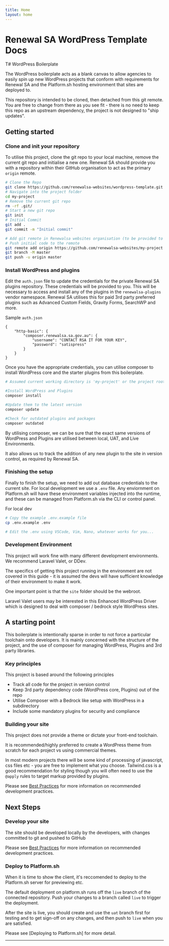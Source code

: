 ```yaml
---
title: Home
layout: home
---
```


# Renewal SA WordPress Template Docs

T# WordPress Boilerplate

The WordPress boilerplate acts as a blank canvas to allow agencies to easily spin up new WordPress projects that conform with requirements for Renewal SA and the Platform.sh hosting environment that sites are deployed to.

This repository is intended to be cloned, then detached from this git remote.  You are free to change from there as you see fit - there is no need to keep this repo as an upstream dependency, the project is not designed to "ship updates". 

## Getting started

### Clone and init your repository
To utilise this project, clone the git repo to your local machine, remove the current git repo and initialise a new one. Renewal SA should provide you with a repository within their GitHub organisation to act as the primary `origin` remote. 
```Bash
# Clone the Repo
git clone https://github.com/renewalsa-websites/wordpress-template.git my-project
# Navigate into the project folder
cd my-project
# Remove the current git repo
rm -rf .git/
# Start a new git repo
git init
# Initial Commit
git add .
git commit -m "Initial commit"

# Add git remote in Renewalsa websites organisation (to be provided to you)
# Push initial code to the remote
git remote add origin https://github.com/renewalsa-websites/my-project.git
git branch -M master
git push -u origin master

```

### Install WordPress and plugins

Edit the `auth.json` file to update the credentials for the private Renewal SA plugins repository. These credentials will be provided to you. This will be necessary to access and install any of the plugins in the `renewalsa-plugins` vendor namespace. Renewal SA utilises this for paid 3rd party preferred plugins such as Advanced Custom Fields, Gravity Forms, SearchWP and more.

Sample `auth.json`
```
{
    "http-basic": {
        "composer.renewalsa.sa.gov.au": {
            "username": "CONTACT RSA IT FOR YOUR KEY",
            "password": "satispress"
        }
    }
}
```

Once you have the appropriate credentials, you can utilise composer to install WordPress core and the starter plugins from this boilerplate. 

```Bash
# Assumed current working directory is 'my-project' or the project root

#Install WordPress and Plugins
composer install

#Update them to the latest version
composer update

#Check for outdated plugins and packages
composer outdated
```

By utilising composer, we can be sure that the exact same versions of WordPress and Plugins are utilised between local, UAT, and Live Environments. 

It also allows us to track the addition of any new plugin to the site in version control, as required by Renewal SA.

### Finishing the setup
Finally to finish the setup, we need to add out database credentials to the current site. For local development we use a `.env` file. Any enviornment on Platform.sh will have these environment variables injected into the runtime, and these can be managed from Platform.sh via the CLI or control panel.

For local dev
```bash
# Copy the example .env.example file
cp .env.example .env

# Edit the .env using VSCode, Vim, Nano, whatever works for you...
```

### Development Environment
This project will work fine with many different development environments. We recommend Laravel Valet, or DDev.

The specifics of getting this project running in the environment are not covered in this guide - it is assumed the devs will have sufficient knowledge of their environment to make it work.

One important point is that the `site` folder should be the webroot.

Laravel Valet users may be interested in this Enhanced WordPress Driver which is designed to deal with composer / bedrock style WordPress sites.

## A starting point
This boilerplate is intentionally sparse in order to not force a particular toolchain onto developers. It is mainly concerned with the structure of the project, and the use of composer for managing WordPress, Plugins and 3rd party libraries.

### Key principles
This project is based around the following principles
- Track all code for the project in version control
- Keep 3rd party dependency code (WordPress core, Plugins) out of the repo
- Utilise Composer with a Bedrock like setup with WordPress in a subdirectory
- Include some mandatory plugins for security and compliance

### Building your site
This project does not provide a theme or dictate your front-end toolchain. 

It is recommended/highly preferred to create a WordPress theme from scratch for each project vs using commercial themes.

In most modern projects there will be some kind of processing of javascript, css files etc - you are free to implement what you choose. Tailwind.css is a good recommendation for styling though you will often need to use the `@apply` rules to target markup provided by plugins.

Please see [Best Practices](#) for more information on recommended development practices.

## Next Steps

### Develop your site
The site should be developed locally by the developers, with changes committed to git and pushed to GitHub

Please see [Best Practices](#) for more information on recommended development practices.

### Deploy to Platform.sh
When it is time to show the client, it's reccomended to deploy to the Platform.sh server for previewing etc.

The default deployment on platform.sh runs off the `live` branch of the connected repository. Push your changes to a branch called `live` to trigger the deployment.

After the site is live, you should create and use the `uat` branch first for testing and to get sign-off on any changes, and then push to `live` when you are satisfied.

Please see [Deploying to Platform.sh] for more detail.

----

[^1]: [It can take up to 10 minutes for changes to your site to publish after you push the changes to GitHub](https://docs.github.com/en/pages/setting-up-a-github-pages-site-with-jekyll/creating-a-github-pages-site-with-jekyll#creating-your-site).

[Just the Docs]: https://just-the-docs.github.io/just-the-docs/
[GitHub Pages]: https://docs.github.com/en/pages
[README]: https://github.com/just-the-docs/just-the-docs-template/blob/main/README.md
[Jekyll]: https://jekyllrb.com
[GitHub Pages / Actions workflow]: https://github.blog/changelog/2022-07-27-github-pages-custom-github-actions-workflows-beta/
[use this template]: https://github.com/just-the-docs/just-the-docs-template/generate
